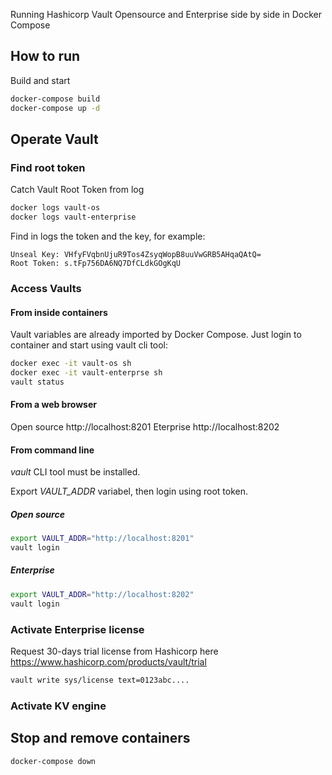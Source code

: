 Running Hashicorp Vault Opensource and Enterprise side by side in Docker Compose
## How to run

Build and start
```sh
docker-compose build
docker-compose up -d 
```
## Operate Vault

### Find root token

Catch Vault Root Token from log
```sh
docker logs vault-os
docker logs vault-enterprise
```

Find in logs the token and the key, for example:
```
Unseal Key: VHfyFVqbnUjuR9Tos4ZsyqWopB8uuVwGRB5AHqaQAtQ=
Root Token: s.tFp756DA6NQ7DfCLdkGOgKqU
```

### Access Vaults

#### From inside containers
Vault variables are already imported by Docker Compose.
Just login to container and start using vault cli tool:

```sh
docker exec -it vault-os sh
docker exec -it vault-enterprse sh
vault status
```

#### From a web browser

Open source http://localhost:8201
Eterprise   http://localhost:8202

#### From command line

*vault* CLI tool must be installed.

Export *VAULT_ADDR* variabel, then login using root token.

##### Open source
```sh
export VAULT_ADDR="http://localhost:8201"
vault login
```

##### Enterprise
```sh
export VAULT_ADDR="http://localhost:8202"
vault login
```

### Activate Enterprise license

Request 30-days trial license from Hashicorp here
https://www.hashicorp.com/products/vault/trial

```sh
vault write sys/license text=0123abc....
```

### Activate KV engine

## Stop and remove containers
```sh
docker-compose down
```